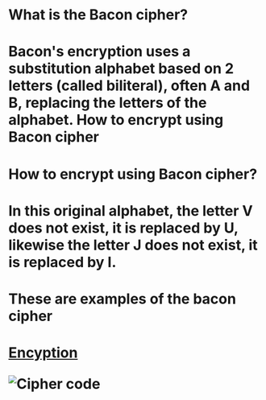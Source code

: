 <h1>What is the Bacon cipher?<h1>
Bacon's encryption uses a substitution alphabet based on 2 letters (called biliteral), often A and B, replacing the letters of the alphabet.
How to encrypt using Bacon cipher
<h1>How to encrypt using Bacon cipher?<h1>
In this original alphabet, the letter V does not exist, it is replaced by U, likewise the letter J does not exist, it is replaced by I.

<h1>These are examples of the bacon cipher<h1>

  [Encyption](https://www.dcode.fr/bacon-cipher)

  ![Cipher code](https://i.ytimg.com/vi/T6lg0qC27I4/maxresdefault.jpg) 
